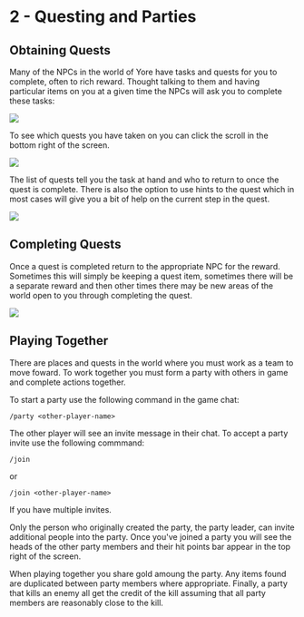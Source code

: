 # 2 - Questing and Parties
## Obtaining Quests
Many of the NPCs in the world of Yore have tasks and quests for you to complete, often to rich reward. Thought talking to them and having particular items on you at a given time the NPCs will ask you to complete these tasks:

![]({{DOC_PATH}}245a65aa1f2b53a146fca6adf5bd2dac.png)

To see which quests you have taken on you can click the scroll in the bottom right of the screen.

![]({{DOC_PATH}}2d082c448bda83e2197af5cdb24d8246.png)

The list of quests tell you the task at hand and who to return to once the quest is complete. There is also the option to use hints to the quest which in most cases will give you a bit of help on the current step in the quest. 

![]({{DOC_PATH}}b06a18488f57807557422087bbf12bdb.png)
## Completing Quests
Once a quest is completed return to the appropriate NPC for the reward. Sometimes this will simply be keeping a quest item, sometimes there will be a separate reward and then other times there may be new areas of the world open to you through completing the quest.

![]({{DOC_PATH}}7694bbb4894166cfced9046579d88286.png)
## Playing Together
There are places and quests in the world where you must work as a team to move foward. To work together you must form a party with others in game and complete actions together.

To start a party use the following command in the game chat:

`/party <other-player-name>`

The other player will see an invite message in their chat. To accept a party invite use the following commmand:

`/join`

or

`/join <other-player-name>`

If you have multiple invites. 

Only the person who originally created the party, the party leader, can invite additional people into the party. Once you've joined a party you will see the heads of the other party members and their hit points bar appear in the top right of the screen.

When playing together you share gold amoung the party. Any items found are duplicated between party members where appropriate. Finally, a party that kills an enemy all get the credit of the kill assuming that all party members are reasonably close to the kill.

